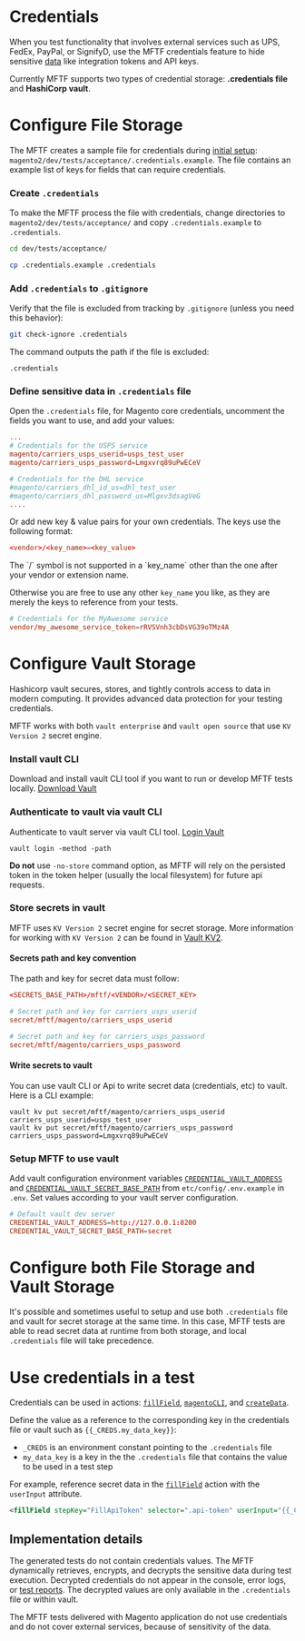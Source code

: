 # Credentials

When you test functionality that involves external services such as UPS, FedEx, PayPal, or SignifyD, 
use the MFTF credentials feature to hide sensitive [data][] like integration tokens and API keys.

Currently MFTF supports two types of credential storage: **.credentials file** and **HashiCorp vault**.

# Configure File Storage

The MFTF creates a sample file for credentials during [initial setup][]: `magento2/dev/tests/acceptance/.credentials.example`.
The file contains an example list of keys for fields that can require credentials.

### Create `.credentials`

To make the MFTF process the file with credentials, change directories to `magento2/dev/tests/acceptance/` and copy `.credentials.example` to `.credentials`.

```bash
cd dev/tests/acceptance/
```

```bash
cp .credentials.example .credentials
```

### Add `.credentials` to `.gitignore`

Verify that the file is excluded from tracking by `.gitignore` (unless you need this behavior):

```bash
git check-ignore .credentials
```

The command outputs the path if the file is excluded:

```terminal
.credentials
```

### Define sensitive data in `.credentials` file

Open the `.credentials` file, for Magento core credentials, uncomment the fields you want to use, and add your values:

```conf
...
# Credentials for the USPS service
magento/carriers_usps_userid=usps_test_user
magento/carriers_usps_password=Lmgxvrq89uPwECeV

# Credentials for the DHL service
#magento/carriers_dhl_id_us=dhl_test_user
#magento/carriers_dhl_password_us=Mlgxv3dsagVeG
....
```  

Or add new key & value pairs for your own credentials. The keys use the following format:

```conf
<vendor>/<key_name>=<key_value>
```

<div class="bs-callout bs-callout-info" markdown="1">
The `/` symbol is not supported in a `key_name` other than the one after your vendor or extension name.
</div>
 
Otherwise you are free to use any other `key_name` you like, as they are merely the keys to reference from your tests.

```conf
# Credentials for the MyAwesome service
vendor/my_awesome_service_token=rRVSVnh3cbDsVG39oTMz4A
```

# Configure Vault Storage

Hashicorp vault secures, stores, and tightly controls access to data in modern computing. 
It provides advanced data protection for your testing credentials. 

MFTF works with both `vault enterprise` and `vault open source` that use `KV Version 2` secret engine. 

### Install vault CLI

Download and install vault CLI tool if you want to run or develop MFTF tests locally. [Download Vault][Download Vault]

### Authenticate to vault via vault CLI

Authenticate to vault server via vault CLI tool. [Login Vault][Login Vault]

```terminal
vault login -method -path
```
**Do not** use `-no-store` command option, as MFTF will rely on the persisted token in the token helper 
(usually the local filesystem) for future api requests.

### Store secrets in vault

MFTF uses `KV Version 2` secret engine for secret storage. 
More information for working with `KV Version 2` can be found in [Vault KV2][Vault KV2]. 

#### Secrets path and key convention

The path and key for secret data must follow:

```conf
<SECRETS_BASE_PATH>/mftf/<VENDOR>/<SECRET_KEY>
```

```conf
# Secret path and key for carriers_usps_userid
secret/mftf/magento/carriers_usps_userid

# Secret path and key for carriers_usps_password
secret/mftf/magento/carriers_usps_password
```

#### Write secrets to vault

You can use vault CLI or Api to write secret data (credentials, etc) to vault. Here is a CLI example:

```terminal
vault kv put secret/mftf/magento/carriers_usps_userid carriers_usps_userid=usps_test_user
vault kv put secret/mftf/magento/carriers_usps_password carriers_usps_password=Lmgxvrq89uPwECeV
```

### Setup MFTF to use vault

Add vault configuration environment variables [`CREDENTIAL_VAULT_ADDRESS`][] and [`CREDENTIAL_VAULT_SECRET_BASE_PATH`][] 
from `etc/config/.env.example` in `.env`.
Set values according to your vault server configuration.  

```conf
# Default vault dev server
CREDENTIAL_VAULT_ADDRESS=http://127.0.0.1:8200
CREDENTIAL_VAULT_SECRET_BASE_PATH=secret
```

# Configure both File Storage and Vault Storage

It's possible and sometimes useful to setup and use both `.credentials` file and vault for secret storage at the same time. 
In this case, MFTF tests are able to read secret data at runtime from both storage, and local `.credentials` file will take precedence.

<!-- {% raw %} -->

# Use credentials in a test

Credentials can be used in actions: [`fillField`][], [`magentoCLI`][], and [`createData`][].

Define the value as a reference to the corresponding key in the credentials file or vault such as `{{_CREDS.my_data_key}}`:

- `_CREDS` is an environment constant pointing to the `.credentials` file
- `my_data_key` is a key in the the `.credentials` file that contains the value to be used in a test step

For example, reference secret data in the [`fillField`][] action with the `userInput` attribute.

```xml
<fillField stepKey="FillApiToken" selector=".api-token" userInput="{{_CREDS.my_data_key}}" />
```

<!-- {% endraw %} -->

## Implementation details

The generated tests do not contain credentials values.
The MFTF dynamically retrieves, encrypts, and decrypts the sensitive data during test execution.
Decrypted credentials do not appear in the console, error logs, or [test reports][].
The decrypted values are only available in the `.credentials` file or within vault.

<div class="bs-callout bs-callout-info">
The MFTF tests delivered with Magento application do not use credentials and do not cover external services, because of sensitivity of the data.</div>

<!-- Link definitions -->
[`fillField`]: test/actions.md#fillfield
[`magentoCLI`]: test/actions.md#magentocli
[`createData`]: test/actions.md#createdata
[data]: data.md
[initial setup]: getting-started.md
[test reports]: reporting.md
[Download Vault]: https://www.hashicorp.com/products/vault/
[Login Vault]: https://www.vaultproject.io/docs/commands/login.html
[Vault KV2]: https://www.vaultproject.io/docs/secrets/kv/kv-v2.html
[`CREDENTIAL_VAULT_ADDRESS`]: configuration.md#CREDENTIAL_VAULT_ADDRESS
[`CREDENTIAL_VAULT_SECRET_BASE_PATH`]: configuration.md#CREDENTIAL_VAULT_SECRET_BASE_PATH
